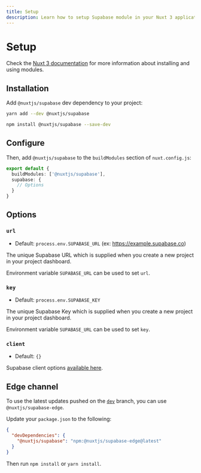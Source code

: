 ```yaml
---
title: Setup
description: Learn how to setup Supabase module in your Nuxt 3 application.
---
```


# Setup

Check the [Nuxt 3 documentation](https://v3.nuxtjs.org/docs/directory-structure/nuxt.config#buildmodules) for more information about installing and using modules.
## Installation

Add `@nuxtjs/supabase` dev dependency to your project:

<code-group>
  <code-block label="Yarn" active>

```bash
yarn add --dev @nuxtjs/supabase
```

  </code-block>
  <code-block label="NPM">

```bash
npm install @nuxtjs/supabase --save-dev
```

  </code-block>
</code-group>


## Configure
Then, add `@nuxtjs/supabase` to the `buildModules` section of `nuxt.config.js`:
```ts [nuxt.config.ts]
export default {
  buildModules: ['@nuxtjs/supabase'],
  supabase: {
    // Options
  }
}
```

## Options

### `url`

- Default: `process.env.SUPABASE_URL` (ex: https://example.supabase.co)

The unique Supabase URL which is supplied when you create a new project in your project dashboard.

Environment variable `SUPABASE_URL` can be used to set `url`.

### `key`

- Default: `process.env.SUPABASE_KEY`

The unique Supabase Key which is supplied when you create a new project in your project dashboard.

Environment variable `SUPABASE_URL` can be used to set `key`.

### `client`

- Default: `{}`

Supabase client options [available here](https://github.com/supabase/supabase-js/blob/master/src/lib/types.ts#L10).

## Edge channel

To use the latest updates pushed on the [`dev`](https://github.com/nuxt-community/supabase-module/tree/dev) branch, you can use `@nuxtjs/supabase-edge`.

Update your `package.json` to the following:

```json [package.json]
{
  "devDependencies": {
    "@nuxtjs/supabase": "npm:@nuxtjs/supabase-edge@latest"
  }
}
```

Then run `npm install` or `yarn install`.
